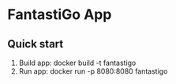 # FantastiGo App

## Quick start
1. Build app: docker build -t fantastigo
2. Run app: docker run -p 8080:8080 fantastigo